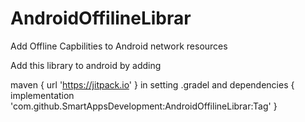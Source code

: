 # AndroidOffilineLibrar
Add Offline Capbilities to Android network resources 

Add this library to android 
by adding 
 
maven { url 'https://jitpack.io' }
in setting .gradel and 
dependencies {
	        implementation 'com.github.SmartAppsDevelopment:AndroidOffilineLibrar:Tag'
	}
